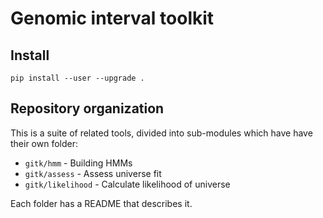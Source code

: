 # Genomic interval toolkit

## Install

```
pip install --user --upgrade .
```


## Repository organization

This is a suite of related tools, divided into sub-modules which have have their own folder:

- `gitk/hmm` - Building HMMs
- `gitk/assess` - Assess universe fit
- `gitk/likelihood` - Calculate likelihood of universe

Each folder has a README that describes it.
